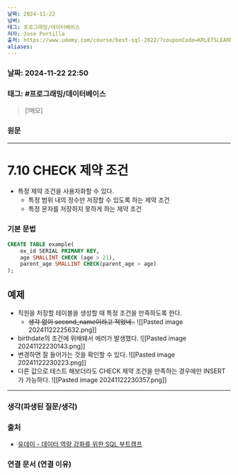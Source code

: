 ```yaml
---
날짜: 2024-11-22
넘버: 
태그: 프로그래밍/데이터베이스
저자: Jose Portilla
출처: https://www.udemy.com/course/best-sql-2022/?couponCode=KRLETSLEARNNOW
aliases:
---
```

### 날짜:  2024-11-22 22:50

### 태그: #프로그래밍/데이터베이스 

>[!메모]
>

### 원문
---
# 7.10 CHECK 제약 조건
- 특정 제약 조건을 사용자화할 수 있다.
	- 특정 범위 내의 정수만 저장할 수 있도록 하는 제약 조건
	- 특정 문자를 저장하지 못하게 하는 제약 조건
### 기본 문법
```sql
CREATE TABLE example(
	ex_id SERIAL PRIMARY KEY,
	age SMALLINT CHECK (age > 21),
	parent_age SMALLINT CHECK(parent_age > age)
);
```
## 예제
- 직원을 저장할 테이블을 생성할 때 특정 조건을 만족하도록 한다.
	- ~~생각 없이 second_name이라고 적었네..~~
![[Pasted image 20241122225632.png]]
- birthdate의 조건에 위배돼서 에러가 발생했다.
![[Pasted image 20241122230143.png]]
- 변경하면 잘 들어가는 것을 확인할 수 있다.
![[Pasted image 20241122230223.png]]
- 다른 값으로 테스트 해보더라도 CHECK 제약 조건을 만족하는 경우에만 INSERT가 가능하다.
![[Pasted image 20241122230357.png]]

---
### 생각(파생된 질문/생각)

### 출처
- [유데미 - 데이터 역량 강화를 위한 SQL 부트캠프](https://www.udemy.com/course/best-sql-2022)

### 연결 문서 (연결 이유)
